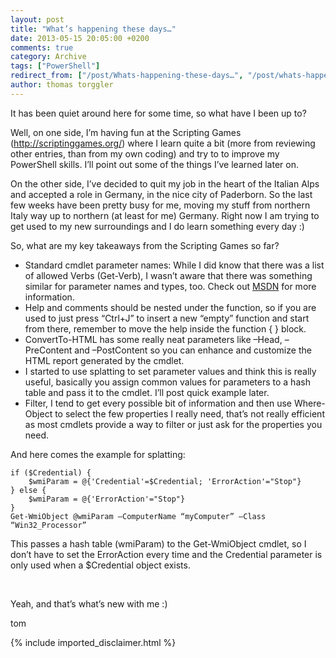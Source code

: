 ```yaml
---
layout: post
title: "What’s happening these days…"
date: 2013-05-15 20:05:00 +0200
comments: true
category: Archive
tags: ["PowerShell"]
redirect_from: ["/post/Whats-happening-these-days…", "/post/whats-happening-these-days…"]
author: thomas torggler
---
```

<!-- more -->
<p>It has been quiet around here for some time, so what have I been up to?</p>  <p>Well, on one side, I’m having fun at the Scripting Games (<a title="http://scriptinggames.org/" href="http://scriptinggames.org/">http://scriptinggames.org/</a>) where I learn quite a bit (more from reviewing other entries, than from my own coding) and try to to improve my PowerShell skills. I’ll point out some of the things I’ve learned later on.</p>  <p>On the other side, I’ve decided to quit my job in the heart of the Italian Alps and accepted a role in Germany, in the nice city of Paderborn. So the last few weeks have been pretty busy for me, moving my stuff from northern Italy way up to northern (at least for me) Germany. Right now I am trying to get used to my new surroundings and I do learn something every day :)</p>  <p>So, what are my key takeaways from the Scripting Games so far?</p>  <ul>   <li>Standard cmdlet parameter names: While I did know that there was a list of allowed Verbs (Get-Verb), I wasn’t aware that there was something similar for parameter names and types, too. Check out <a href="http://msdn.microsoft.com/en-us/library/windows/desktop/dd878352(v=vs.85).aspx">MSDN</a> for more information.</li>    <li>Help and comments should be nested under the function, so if you are used to just press “Ctrl+J” to insert a new “empty” function and start from there, remember to move the help inside the function { } block.</li>    <li>ConvertTo-HTML has some really neat parameters like –Head, –PreContent and –PostContent so you can enhance and customize the HTML report generated by the cmdlet.</li>    <li>I started to use splatting to set parameter values and think this is really useful, basically you assign common values for parameters to a hash table and pass it to the cmdlet. I’ll post quick example later.</li>    <li>Filter, I tend to get every possible bit of information and then use Where-Object to select the few properties I really need, that’s not really efficient as most cmdlets provide a way to filter or just ask for the properties you need.</li> </ul>  <p>And here comes the example for splatting:</p>  <p><code>if ($Credential) {     <br />&#160;&#160;&#160; $wmiParam = @{'Credential'=$Credential; 'ErrorAction'=&quot;Stop&quot;}      <br />} else {      <br />&#160;&#160;&#160; $wmiParam = @{'ErrorAction'=&quot;Stop&quot;}      <br />}       <br />Get-WmiObject @wmiParam –ComputerName “myComputer” –Class “Win32_Processor”</code></p>  <p>This passes a hash table (wmiParam) to the Get-WmiObject cmdlet, so I don’t have to set the ErrorAction every time and the Credential parameter is only used when a $Credential object exists.</p>  <p>&#160;</p>  <p>Yeah, and that’s what’s new with me :)</p>  <p>tom</p>
{% include imported_disclaimer.html %}

